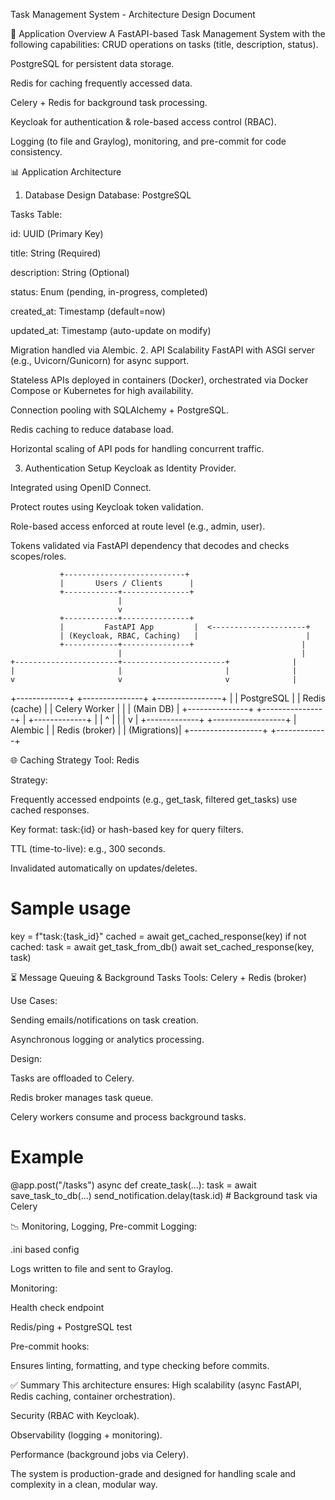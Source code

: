 Task Management System - Architecture Design Document

📅 Application Overview
A FastAPI-based Task Management System with the following capabilities:
CRUD operations on tasks (title, description, status).


PostgreSQL for persistent data storage.


Redis for caching frequently accessed data.


Celery + Redis for background task processing.


Keycloak for authentication & role-based access control (RBAC).


Logging (to file and Graylog), monitoring, and pre-commit for code consistency.



📊 Application Architecture
1. Database Design
Database: PostgreSQL


Tasks Table:


id: UUID (Primary Key)


title: String (Required)


description: String (Optional)


status: Enum (pending, in-progress, completed)


created_at: Timestamp (default=now)


updated_at: Timestamp (auto-update on modify)


Migration handled via Alembic.
2. API Scalability
FastAPI with ASGI server (e.g., Uvicorn/Gunicorn) for async support.


Stateless APIs deployed in containers (Docker), orchestrated via Docker Compose or Kubernetes for high availability.


Connection pooling with SQLAlchemy + PostgreSQL.


Redis caching to reduce database load.


Horizontal scaling of API pods for handling concurrent traffic.


3. Authentication Setup
Keycloak as Identity Provider.


Integrated using OpenID Connect.


Protect routes using Keycloak token validation.


Role-based access enforced at route level (e.g., admin, user).


Tokens validated via FastAPI dependency that decodes and checks scopes/roles.

               +---------------------------+
               |       Users / Clients      |
               +------------+---------------+
                            |
                            v
               +------------+---------------+
               |         FastAPI App         |  <---------------------+
               | (Keycloak, RBAC, Caching)   |                        |
               +------------+---------------+                        |
                            |                                        |
    +-----------------------+-----------------------+              |
    |                       |                       |              |
    v                       v                       v              |
+-------------+      +---------------+       +----------------+    |
| PostgreSQL  |      | Redis (cache)  |       | Celery Worker  |    |
| (Main DB)   |      +---------------+       +----------------+    |
+-------------+                                             |        |
        ^                                                   |        |
        |                                                   v        |
+-------------+                                   +------------------+
| Alembic     |                                   | Redis (broker)    |
| (Migrations)|                                   +------------------+
+-------------+


🌐 Caching Strategy
Tool: Redis


Strategy:


Frequently accessed endpoints (e.g., get_task, filtered get_tasks) use cached responses.


Key format: task:{id} or hash-based key for query filters.


TTL (time-to-live): e.g., 300 seconds.


Invalidated automatically on updates/deletes.


# Sample usage
key = f"task:{task_id}"
cached = await get_cached_response(key)
if not cached:
    task = await get_task_from_db()
    await set_cached_response(key, task)


⏳ Message Queuing & Background Tasks
Tools: Celery + Redis (broker)


Use Cases:


Sending emails/notifications on task creation.


Asynchronous logging or analytics processing.


Design:


Tasks are offloaded to Celery.


Redis broker manages task queue.


Celery workers consume and process background tasks.


# Example
@app.post("/tasks")
async def create_task(...):
    task = await save_task_to_db(...)
    send_notification.delay(task.id)  # Background task via Celery


📉 Monitoring, Logging, Pre-commit
Logging:


.ini based config


Logs written to file and sent to Graylog.


Monitoring:


Health check endpoint


Redis/ping + PostgreSQL test


Pre-commit hooks:


Ensures linting, formatting, and type checking before commits.



✅ Summary
This architecture ensures:
High scalability (async FastAPI, Redis caching, container orchestration).


Security (RBAC with Keycloak).


Observability (logging + monitoring).


Performance (background jobs via Celery).


The system is production-grade and designed for handling scale and complexity in a clean, modular way.

